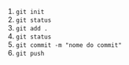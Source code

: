 1. `git init`
2. `git status`
3. `git add .`
4. `git status`
5. `git commit -m "nome do commit"`
6. `git push`

